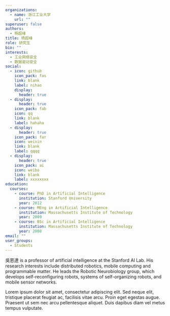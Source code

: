 ```yaml
---
organizations:
  - name: 浙江工业大学
    url: ""
superuser: false
authors:
  - 杨超峰
title: 杨超峰
role: 研究生
bio: ""
interests:
  - 工业网络安全
  - 数据驱动安全
social:
  - icon: github
    icon_pack: fas
    link: blank
    label: nihao
    display:
      header: true
  - display:
      header: true
    icon_pack: fab
    icon: qq
    link: blank
    label: hahaha
  - display:
      header: true
    icon_pack: far
    icon: weixin
    link: blank
    label: qqqq
  - display:
      header: true
    icon_pack: ai
    icon: weibo
    link: blank
    label: xxxxxxxx
education:
  courses:
    - course: PhD in Artificial Intelligence
      institution: Stanford University
      year: 2012
    - course: MEng in Artificial Intelligence
      institution: Massachusetts Institute of Technology
      year: 2009
    - course: BSc in Artificial Intelligence
      institution: Massachusetts Institute of Technology
      year: 2008
email: ""
user_groups:
  - Students
---
```


吳恩達 is a professor of artificial intelligence at the Stanford AI Lab. His research interests include distributed robotics, mobile computing and programmable matter. He leads the Robotic Neurobiology group, which develops self-reconfiguring robots, systems of self-organizing robots, and mobile sensor networks.

Lorem ipsum dolor sit amet, consectetur adipiscing elit. Sed neque elit, tristique placerat feugiat ac, facilisis vitae arcu. Proin eget egestas augue. Praesent ut sem nec arcu pellentesque aliquet. Duis dapibus diam vel metus tempus vulputate.
